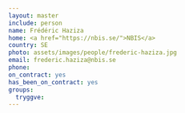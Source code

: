 ```yaml
---
layout: master
include: person
name: Frédéric Haziza
home: <a href="https://nbis.se/">NBIS</a>
country: SE
photo: assets/images/people/frederic-haziza.jpg
email: frederic.haziza@nbis.se
phone:
on_contract: yes
has_been_on_contract: yes
groups:
  tryggve:
---
```

